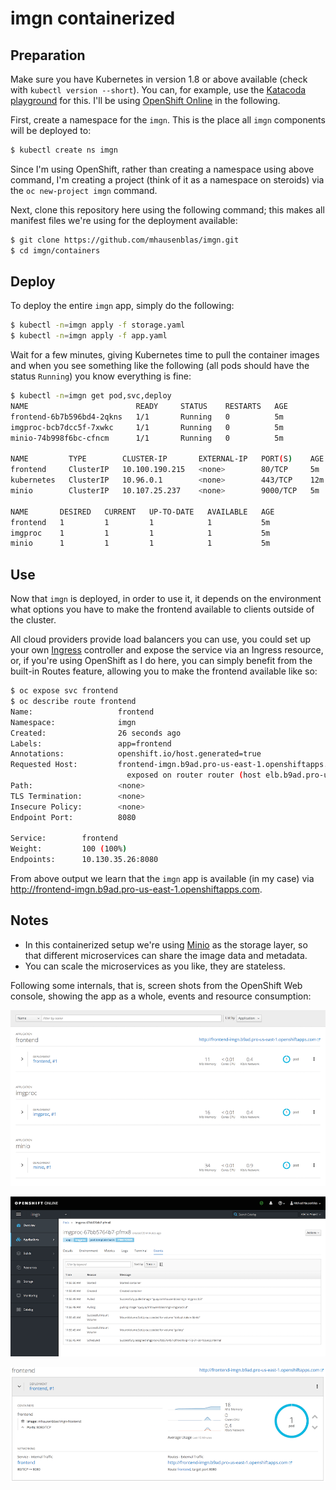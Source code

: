 # imgn containerized

## Preparation

Make sure you have Kubernetes in version 1.8 or above available (check with `kubectl version --short`). You can, for example, use the [Katacoda playground](https://katacoda.com/courses/kubernetes/playground) for this. I'll be using [OpenShift Online](https://manage.openshift.com/) in the following.

First, create a namespace for the `imgn`. This is the place all `imgn` components will be deployed to:

```bash
$ kubectl create ns imgn
```

Since I'm using OpenShift, rather than creating a namespace using above command, I'm creating a project (think of it as a namespace on steroids) via the `oc new-project imgn` command.

Next, clone this repository here using the following command; this makes all manifest files we're using for the deployment available:

```bash
$ git clone https://github.com/mhausenblas/imgn.git
$ cd imgn/containers
```

## Deploy

To deploy the entire `imgn` app, simply do the following:

```bash
$ kubectl -n=imgn apply -f storage.yaml
$ kubectl -n=imgn apply -f app.yaml
```

Wait for a few minutes, giving Kubernetes time to pull the container images and when you see something like the following (all pods should have the status `Running`) you know everything is fine:

```bash
$ kubectl -n=imgn get pod,svc,deploy
NAME                        READY     STATUS    RESTARTS   AGE
frontend-6b7b596bd4-2qkns   1/1       Running   0          5m
imgproc-bcb7dcc5f-7xwkc     1/1       Running   0          5m
minio-74b998f6bc-cfncm      1/1       Running   0          5m

NAME         TYPE        CLUSTER-IP       EXTERNAL-IP   PORT(S)    AGE
frontend     ClusterIP   10.100.190.215   <none>        80/TCP     5m
kubernetes   ClusterIP   10.96.0.1        <none>        443/TCP    12m
minio        ClusterIP   10.107.25.237    <none>        9000/TCP   5m

NAME       DESIRED   CURRENT   UP-TO-DATE   AVAILABLE   AGE
frontend   1         1         1            1           5m
imgproc    1         1         1            1           5m
minio      1         1         1            1           5m
```

## Use

Now that `imgn` is deployed, in order to use it, it depends on the environment what options you have to make the frontend available to clients outside of the cluster.

All cloud providers provide load balancers you can use, you could set up your own [Ingress](https://kubernetes.io/docs/concepts/services-networking/ingress/) controller and expose the service via an Ingress resource, or, if you're using OpenShift as I do here, you can simply benefit from the built-in Routes feature, allowing you to make the frontend available like so:

```bash
$ oc expose svc frontend
$ oc describe route frontend
Name:                   frontend
Namespace:              imgn
Created:                26 seconds ago
Labels:                 app=frontend
Annotations:            openshift.io/host.generated=true
Requested Host:         frontend-imgn.b9ad.pro-us-east-1.openshiftapps.com
                          exposed on router router (host elb.b9ad.pro-us-east-1.openshiftapps.com) 26 seconds ago
Path:                   <none>
TLS Termination:        <none>
Insecure Policy:        <none>
Endpoint Port:          8080

Service:        frontend
Weight:         100 (100%)
Endpoints:      10.130.35.26:8080
```

From above output we learn that the `imgn` app is available (in my case) via http://frontend-imgn.b9ad.pro-us-east-1.openshiftapps.com.

## Notes

* In this containerized setup we're using [Minio](https://www.minio.io/) as the storage layer, so that different microservices can share the image data and metadata.
* You can scale the microservices as you like, they are stateless.

Following some internals, that is, screen shots from the OpenShift Web console, showing the app as a whole, events and resource consumption:

![imgn app overview](../img/containers_imgn-overview.png)

![imgproc pod events](../img/containers_imgproc-pod-events.png)

![frontend deployment overview](../img/containers_frontend-deployment.png)

